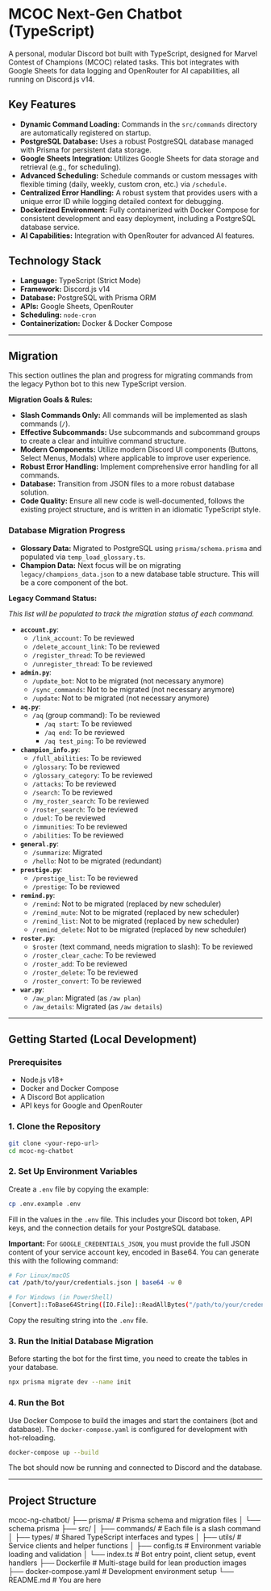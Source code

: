 # MCOC Next-Gen Chatbot (TypeScript)

A personal, modular Discord bot built with TypeScript, designed for Marvel Contest of Champions (MCOC) related tasks. This bot integrates with Google Sheets for data logging and OpenRouter for AI capabilities, all running on Discord.js v14.

## Key Features

- **Dynamic Command Loading:** Commands in the `src/commands` directory are automatically registered on startup.
- **PostgreSQL Database:** Uses a robust PostgreSQL database managed with Prisma for persistent data storage.
- **Google Sheets Integration:** Utilizes Google Sheets for data storage and retrieval (e.g., for scheduling).
- **Advanced Scheduling:** Schedule commands or custom messages with flexible timing (daily, weekly, custom cron, etc.) via `/schedule`.
- **Centralized Error Handling:** A robust system that provides users with a unique error ID while logging detailed context for debugging.
- **Dockerized Environment:** Fully containerized with Docker Compose for consistent development and easy deployment, including a PostgreSQL database service.
- **AI Capabilities:** Integration with OpenRouter for advanced AI features.

## Technology Stack

- **Language:** TypeScript (Strict Mode)
- **Framework:** Discord.js v14
- **Database:** PostgreSQL with Prisma ORM
- **APIs:** Google Sheets, OpenRouter
- **Scheduling:** `node-cron`
- **Containerization:** Docker & Docker Compose

---

## Migration

This section outlines the plan and progress for migrating commands from the legacy Python bot to this new TypeScript version.

**Migration Goals & Rules:**

*   **Slash Commands Only:** All commands will be implemented as slash commands (`/`).
*   **Effective Subcommands:** Use subcommands and subcommand groups to create a clear and intuitive command structure.
*   **Modern Components:** Utilize modern Discord UI components (Buttons, Select Menus, Modals) where applicable to improve user experience.
*   **Robust Error Handling:** Implement comprehensive error handling for all commands.
*   **Database:** Transition from JSON files to a more robust database solution.
*   **Code Quality:** Ensure all new code is well-documented, follows the existing project structure, and is written in an idiomatic TypeScript style.

### Database Migration Progress

*   **Glossary Data:** Migrated to PostgreSQL using `prisma/schema.prisma` and populated via `temp_load_glossary.ts`.
*   **Champion Data:** Next focus will be on migrating `legacy/champions_data.json` to a new database table structure. This will be a core component of the bot.


**Legacy Command Status:**

*This list will be populated to track the migration status of each command.*

*   **`account.py`**:
    *   `/link_account`: To be reviewed
    *   `/delete_account_link`: To be reviewed
    *   `/register_thread`: To be reviewed
    *   `/unregister_thread`: To be reviewed
*   **`admin.py`**:
    *   `/update_bot`: Not to be migrated (not necessary anymore)
    *   `/sync_commands`: Not to be migrated (not necessary anymore)
    *   `/update`: Not to be migrated (not necessary anymore)
*   **`aq.py`**:
    *   `/aq` (group command): To be reviewed
        *   `/aq start`: To be reviewed
        *   `/aq end`: To be reviewed
        *   `/aq test_ping`: To be reviewed
*   **`champion_info.py`**:
    *   `/full_abilities`: To be reviewed
    *   `/glossary`: To be reviewed
    *   `/glossary_category`: To be reviewed
    *   `/attacks`: To be reviewed
    *   `/search`: To be reviewed
    *   `/my_roster_search`: To be reviewed
    *   `/roster_search`: To be reviewed
    *   `/duel`: To be reviewed
    *   `/immunities`: To be reviewed
    *   `/abilities`: To be reviewed
*   **`general.py`**:
    *   `/summarize`: Migrated
    *   `/hello`: Not to be migrated (redundant)
*   **`prestige.py`**:
    *   `/prestige_list`: To be reviewed
    *   `/prestige`: To be reviewed
*   **`remind.py`**:
    *   `/remind`: Not to be migrated (replaced by new scheduler)
    *   `/remind_mute`: Not to be migrated (replaced by new scheduler)
    *   `/remind_list`: Not to be migrated (replaced by new scheduler)
    *   `/remind_delete`: Not to be migrated (replaced by new scheduler)
*   **`roster.py`**:
    *   `$roster` (text command, needs migration to slash): To be reviewed
    *   `/roster_clear_cache`: To be reviewed
    *   `/roster_add`: To be reviewed
    *   `/roster_delete`: To be reviewed
    *   `/roster_convert`: To be reviewed
*   **`war.py`**:
    *   `/aw_plan`: Migrated (as `/aw plan`)
    *   `/aw_details`: Migrated (as `/aw details`)

---

## Getting Started (Local Development)

### Prerequisites

- Node.js v18+
- Docker and Docker Compose
- A Discord Bot application
- API keys for Google and OpenRouter

### 1. Clone the Repository

```bash
git clone <your-repo-url>
cd mcoc-ng-chatbot
```

### 2. Set Up Environment Variables

Create a `.env` file by copying the example:

```bash
cp .env.example .env
```

Fill in the values in the `.env` file. This includes your Discord bot token, API keys, and the connection details for your PostgreSQL database.

**Important:** For `GOOGLE_CREDENTIALS_JSON`, you must provide the full JSON content of your service account key, encoded in Base64. You can generate this with the following command:

```bash
# For Linux/macOS
cat /path/to/your/credentials.json | base64 -w 0

# For Windows (in PowerShell)
[Convert]::ToBase64String([IO.File]::ReadAllBytes("/path/to/your/credentials.json"))
```

Copy the resulting string into the `.env` file.

### 3. Run the Initial Database Migration

Before starting the bot for the first time, you need to create the tables in your database.

```bash
npx prisma migrate dev --name init
```

### 4. Run the Bot

Use Docker Compose to build the images and start the containers (bot and database). The `docker-compose.yaml` is configured for development with hot-reloading.

```bash
docker-compose up --build
```

The bot should now be running and connected to Discord and the database.

---

## Project Structure

mcoc-ng-chatbot/
├── prisma/ # Prisma schema and migration files
│   └── schema.prisma
├── src/
│   ├── commands/ # Each file is a slash command
│   ├── types/ # Shared TypeScript interfaces and types
│   ├── utils/ # Service clients and helper functions
│   ├── config.ts # Environment variable loading and validation
│   └── index.ts # Bot entry point, client setup, event handlers
├── Dockerfile # Multi-stage build for lean production images
├── docker-compose.yaml # Development environment setup
└── README.md # You are here